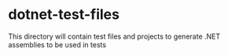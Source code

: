 # dotnet-test-files
This directory will contain test files and projects to generate .NET assemblies to be
used in tests

